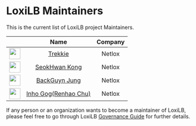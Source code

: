 # LoxiLB Maintainers

This is the current list of LoxiLB project Maintainers.

|                                                                             |                        Name                           |   Company    | 
|:---------------------------------------------------------------------------:|:-----------------------------------------------------:|:------------:|
| <img width="30px" src="https://avatars.githubusercontent.com/u/111065900">  | [Trekkie](https://github.com/TrekkieCoder)            |    Netlox    |
| <img width="30px" src="https://avatars.githubusercontent.com/u/75648333">   | [SeokHwan Kong](https://github.com/UltraInstinct14)   |    Netlox    |
| <img width="30px" src="https://avatars.githubusercontent.com/u/88170638">   | [BackGuyn Jung](https://github.com/backguynn)         |    Netlox    |
| <img width="30px" src="https://avatars.githubusercontent.com/u/75723069">   | [Inho Gog(Renhao Chu)](https://github.com/inhogog2)    |    Netlox    |

If any person or an organization wants to become a maintainer of LoxiLB, please feel free to go through LoxiLB [Governance Guide](https://github.com/loxilb-io/loxilb/blob/main/GOVERNANCE.md) for further details.
